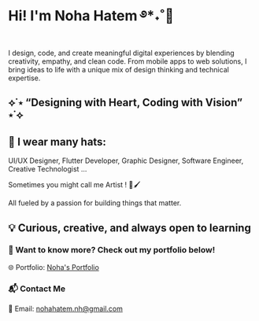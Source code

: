 # Hi! I'm Noha Hatem ࿔*˖˚🎀

I design, code, and create meaningful digital experiences by blending creativity, empathy, and clean code. From mobile apps to web solutions, I bring ideas to life with a unique mix of design thinking and technical expertise.

## ⟡˙⋆ “Designing with Heart, Coding with Vision” ⋆˙⟡

## 👒 I wear many hats: 

UI/UX Designer, Flutter Developer, Graphic Designer, Software Engineer, Creative Technologist ...

Sometimes you might call me Artist ! 🎨🖌

All fueled by a passion for building things that matter.

## 💡 Curious, creative, and always open to learning 

### 📌 Want to know more? Check out my portfolio below!

🌐 Portfolio: [Noha's Portfolio](https://noha-portfolio-delta-hazel-66.vercel.app/)

### 📬 Contact Me

📧 Email: nohahatem.nh@gmail.com
